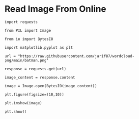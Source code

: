 # Read Image From Online

```import requests```

```from PIL import Image```

```from io import BytesIO```

```import matplotlib.pyplot as plt```


```url = "https://raw.githubusercontent.com/jarif87/wordcloud-png/main/batman.png"```


```response = requests.get(url)```

```image_content = response.content```


```image = Image.open(BytesIO(image_content))```

```plt.figure(figsize=(10,10))```

```plt.imshow(image)```

```plt.show()```
